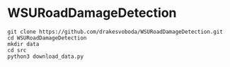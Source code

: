 # WSURoadDamageDetection

```
git clone https://github.com/drakesvoboda/WSURoadDamageDetection.git
cd WSURoadDamageDetection
mkdir data
cd src
python3 download_data.py
```
